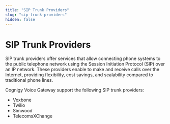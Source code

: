 ```yaml
---
title: "SIP Trunk Providers"
slug: "sip-trunk-providers"
hidden: false
---
```


# SIP Trunk Providers

SIP trunk providers offer services that allow connecting phone systems to the public telephone network using the Session Initiation Protocol (SIP) over an IP network. These providers enable to make and receive calls over the Internet, providing flexibility, cost savings, and scalability compared to traditional phone lines.

Cognigy Voice Gateway support the following SIP trunk providers:

- Voxbone
- Twilio
- Simwood
- TelecomsXChange






